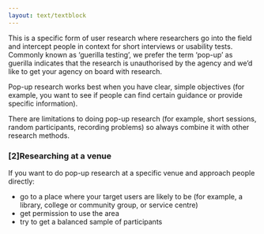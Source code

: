 ```yaml
---
layout: text/textblock
---
```


This is a specific form of user research where researchers go into the field and intercept people in context for short interviews or usability tests. Commonly known as ‘guerilla testing’, we prefer the term ‘pop-up’ as guerilla indicates that the research is unauthorised by the agency and we’d like to get your agency on board with research.

Pop-up research works best when you have clear, simple objectives (for example, you want to see if people can find certain guidance or provide specific information).

There are limitations to doing pop-up research (for example, short sessions, random participants, recording problems) so always combine it with other research methods.


### [2]Researching at a venue

If you want to do pop-up research at a specific venue and approach people directly:
- go to a place where your target users are likely to be (for example, a library, college or community group, or service centre)
- get permission to use the area
- try to get a balanced sample of participants

